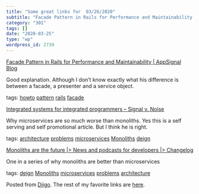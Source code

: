 ```yaml
---
title: "Some great links for  03/26/2020"
subtitle: "Facade Pattern in Rails for Performance and Maintainability | AppSignal Blog"
category: "301"
tags: []
date: "2020-03-25"
type: "wp"
wordpress_id: 2739
---
```

[Facade Pattern in Rails for Performance and Maintainability | AppSignal Blog](https://blog.appsignal.com/2020/03/18/facade-pattern-in-rails-for-performance-and-maintainability.html) 

Good explanation. Although I don’t know exactly what his difference is between a facade, a presenter and a service object. 

 tags: [howto](https://www.diigo.com/user/pitosalas/howto) [pattern](https://www.diigo.com/user/pitosalas/pattern) [rails](https://www.diigo.com/user/pitosalas/rails) [facade](https://www.diigo.com/user/pitosalas/facade)

 [Integrated systems for integrated programmers – Signal v. Noise](https://m.signalvnoise.com/integrated-systems-for-integrated-programmers/) 

Why microservices are so much worse than monoliths. Yes this is a self serving and self promotional article. But I think he is right. 

 tags: [architecture](https://www.diigo.com/user/pitosalas/architecture) [problems](https://www.diigo.com/user/pitosalas/problems) [microservices](https://www.diigo.com/user/pitosalas/microservices) [Monoliths](https://www.diigo.com/user/pitosalas/Monoliths) [deign](https://www.diigo.com/user/pitosalas/deign)

 [Monoliths are the future |> News and podcasts for developers |> Changelog](https://changelog.com/posts/monoliths-are-the-future) 

One in a series of why monoliths are better than microservices

 tags: [deign](https://www.diigo.com/user/pitosalas/deign) [Monoliths](https://www.diigo.com/user/pitosalas/Monoliths) [microservices](https://www.diigo.com/user/pitosalas/microservices) [problems](https://www.diigo.com/user/pitosalas/problems) [architecture](https://www.diigo.com/user/pitosalas/architecture)

Posted from [Diigo](https://www.diigo.com). The rest of my favorite links are [here](https://www.diigo.com/user/pitosalas).